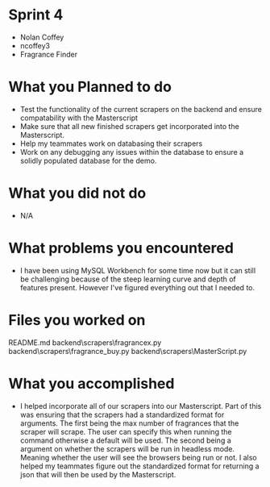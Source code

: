 # Sprint 4
* Nolan Coffey
* ncoffey3
* Fragrance Finder

# What you Planned to do
* Test the functionality of the current scrapers on the backend and ensure compatability with the Masterscript
* Make sure that all new finished scrapers get incorporated into the Masterscript.
* Help my teammates work on databasing their scrapers
* Work on any debugging any issues within the database to ensure a solidly populated database for the demo.

# What you did not do
* N/A

# What problems you encountered
* I have been using MySQL Workbench for some time now but it can still be challenging because of the steep learning curve and depth of features present. However I've figured everything out that I needed to.

# Files you worked on
README.md
backend\scrapers\fragrancex.py
backend\scrapers\fragrance_buy.py
backend\scrapers\MasterScript.py

# What you accomplished 
* I helped incorporate all of our scrapers into our Masterscript. Part of this was ensuring that the scrapers had a standardized format for arguments. The first being the max number of fragrances that the scraper will scrape. The user can specify this when running the command otherwise a default will be used. The second being a argument on whether the scrapers will be run in headless mode. Meaning whether the user will see the browsers being run or not. I also helped my teammates figure out the standardized format for returning a json that will then be used by the Masterscript. 

